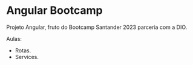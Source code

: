 # Angular Bootcamp

Projeto Angular, fruto do Bootcamp Santander 2023 parceria com a DIO.

Aulas: 
  - Rotas.
  - Services.
